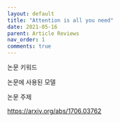 ```yaml
---
layout: default
title: "Attention is all you need"
date: 2021-05-16
parent: Article Reviews
nav_order: 1
comments: true
---
```






논문 키워드





논문에 사용된 모델





논문 주제 

https://arxiv.org/abs/1706.03762